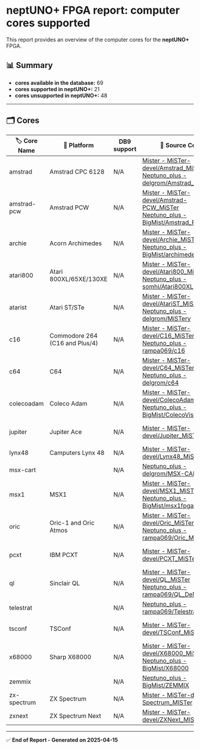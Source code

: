 # neptUNO+ FPGA report: computer cores supported

This report provides an overview of the computer cores for the **neptUNO+** FPGA.

## 📊 Summary

- **cores available in the database:** 69
- **cores supported in neptUNO+:** 21
- **cores unsupported in neptUNO+:** 48

---

## 🗂️ Cores

| 🏷️ **Core Name** | 📝 **Platform** | DB9 support | 🔗 **Source Code** | 🗂️ **Database** | 🗒️ **Notes** |
|-------------------|-----------------|-------------|--------------------|------------------|--------------|
| amstrad | Amstrad CPC 6128 | N/A | [Mister - MiSTer-devel/Amstrad_MiSTer](https://github.com/MiSTer-devel/Amstrad_MiSTer)<br>[Neptuno_plus - delgrom/Amstrad_MiST](https://github.com/delgrom/Amstrad_MiST) | Official_Distribution_MiSTer |  |
| amstrad-pcw | Amstrad PCW | N/A | [Mister - MiSTer-devel/Amstrad-PCW_MiSTer](https://github.com/MiSTer-devel/Amstrad-PCW_MiSTer)<br>[Neptuno_plus - BigMist/Amstrad_PCW](https://github.com/BigMist/Amstrad_PCW) | Official_Distribution_MiSTer |  |
| archie | Acorn Archimedes | N/A | [Mister - MiSTer-devel/Archie_MiSTer](https://github.com/MiSTer-devel/Archie_MiSTer)<br>[Neptuno_plus - BigMist/archimedes](https://github.com/BigMist/archimedes) | Official_Distribution_MiSTer |  |
| atari800 | Atari 800XL/65XE/130XE | N/A | [Mister - MiSTer-devel/Atari800_MiSTer](https://github.com/MiSTer-devel/Atari800_MiSTer)<br>[Neptuno_plus - somhi/Atari800XL](https://github.com/somhi/Atari800XL) | Official_Distribution_MiSTer |  |
| atarist | Atari ST/STe | N/A | [Mister - MiSTer-devel/AtariST_MiSTer](https://github.com/MiSTer-devel/AtariST_MiSTer)<br>[Neptuno_plus - delgrom/MiSTery](https://github.com/delgrom/MiSTery) | Official_Distribution_MiSTer |  |
| c16 | Commodore 264 (C16 and Plus/4) | N/A | [Mister - MiSTer-devel/C16_MiSTer](https://github.com/MiSTer-devel/C16_MiSTer)<br>[Neptuno_plus - rampa069/c16](https://github.com/rampa069/c16) | Official_Distribution_MiSTer |  |
| c64 | C64 | N/A | [Mister - MiSTer-devel/C64_MiSTer](https://github.com/MiSTer-devel/C64_MiSTer)<br>[Neptuno_plus - delgrom/c64](https://github.com/delgrom/c64) | Official_Distribution_MiSTer |  |
| colecoadam | Coleco Adam | N/A | [Mister - MiSTer-devel/ColecoAdam_MiSTer](https://github.com/MiSTer-devel/ColecoAdam_MiSTer)<br>[Neptuno_plus - BigMist/ColecoVision](https://github.com/BigMist/ColecoVision) | Official_Distribution_MiSTer |  |
| jupiter | Jupiter Ace | N/A | [Mister - MiSTer-devel/Jupiter_MiSTer](https://github.com/MiSTer-devel/Jupiter_MiSTer) | Official_Distribution_MiSTer | Core neptUNO+ by Kyp069 |
| lynx48 | Camputers Lynx 48 | N/A | [Mister - MiSTer-devel/Lynx48_MiSTer](https://github.com/MiSTer-devel/Lynx48_MiSTer) | Official_Distribution_MiSTer |  |
| msx-cart |  | N/A | [Neptuno_plus - delgrom/MSX-CART](https://github.com/delgrom/MSX-CART) |  |  |
| msx1 | MSX1 | N/A | [Mister - MiSTer-devel/MSX1_MiSTer](https://github.com/MiSTer-devel/MSX1_MiSTer)<br>[Neptuno_plus - BigMist/msx1fpga](https://github.com/BigMist/msx1fpga) | Official_Distribution_MiSTer | Ported by @rampa069 |
| oric | Oric-1 and Oric Atmos | N/A | [Mister - MiSTer-devel/Oric_MiSTer](https://github.com/MiSTer-devel/Oric_MiSTer)<br>[Neptuno_plus - rampa069/Oric_Mist_48K](https://github.com/rampa069/Oric_Mist_48K) | Official_Distribution_MiSTer |  |
| pcxt | IBM PCXT | N/A | [Mister - MiSTer-devel/PCXT_MiSTer](https://github.com/MiSTer-devel/PCXT_MiSTer) | Official_Distribution_MiSTer | neptUNO+ deMiSTified by Somhi |
| ql | Sinclair QL | N/A | [Mister - MiSTer-devel/QL_MiSTer](https://github.com/MiSTer-devel/QL_MiSTer)<br>[Neptuno_plus - rampa069/QL_DeMiSTify](https://github.com/rampa069/QL_DeMiSTify) | Official_Distribution_MiSTer |  |
| telestrat |  | N/A | [Neptuno_plus - rampa069/Telestrat_MiSTer](https://github.com/rampa069/Telestrat_MiSTer) |  | Ported by @rampa069 |
| tsconf | TSConf | N/A | [Mister - MiSTer-devel/TSConf_MiSTer](https://github.com/MiSTer-devel/TSConf_MiSTer) | Official_Distribution_MiSTer | neptUNO+ ported by @red_corvette |
| x68000 | Sharp X68000 | N/A | [Mister - MiSTer-devel/X68000_MiSTer](https://github.com/MiSTer-devel/X68000_MiSTer)<br>[Neptuno_plus - BigMist/X68000](https://github.com/BigMist/X68000) | Official_Distribution_MiSTer |  |
| zemmix |  | N/A | [Neptuno_plus - BigMist/ZEMMIX](https://github.com/BigMist/ZEMMIX) |  |  |
| zx-spectrum | ZX Spectrum | N/A | [Mister - MiSTer-devel/ZX-Spectrum_MISTer](https://github.com/MiSTer-devel/ZX-Spectrum_MISTer) | Official_Distribution_MiSTer | Ported bt delgrom |
| zxnext | ZX Spectrum Next | N/A | [Mister - MiSTer-devel/ZXNext_MISTer](https://github.com/MiSTer-devel/ZXNext_MISTer) | Official_Distribution_MiSTer | ported by @delgrom |

---

✅ **End of Report - Generated on 2025-04-15**